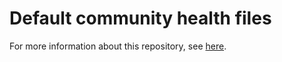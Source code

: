 # Default community health files

For more information about this repository, see [here](https://docs.github.com/en/communities/setting-up-your-project-for-healthy-contributions/creating-a-default-community-health-file#supported-file-types).
